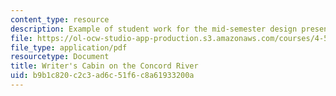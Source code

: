 ```yaml
---
content_type: resource
description: Example of student work for the mid-semester design presentation.
file: https://ol-ocw-studio-app-production.s3.amazonaws.com/courses/4-500-introduction-to-design-computing-fall-2008/b9b1c820c2c3ad6c51f6c8a61933200a_assn4b_9.pdf
file_type: application/pdf
resourcetype: Document
title: Writer's Cabin on the Concord River
uid: b9b1c820-c2c3-ad6c-51f6-c8a61933200a
---
```

